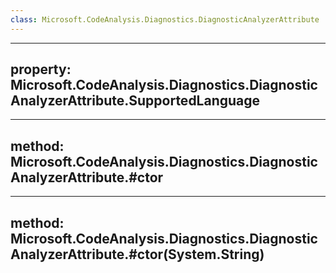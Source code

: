 ```yaml
---
class: Microsoft.CodeAnalysis.Diagnostics.DiagnosticAnalyzerAttribute
---
```


---
property: Microsoft.CodeAnalysis.Diagnostics.DiagnosticAnalyzerAttribute.SupportedLanguage
---

---
method: Microsoft.CodeAnalysis.Diagnostics.DiagnosticAnalyzerAttribute.#ctor
---

---
method: Microsoft.CodeAnalysis.Diagnostics.DiagnosticAnalyzerAttribute.#ctor(System.String)
---

